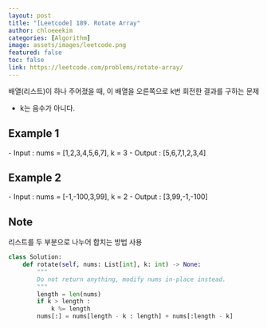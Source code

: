 ```yaml
---
layout: post
title: "[Leetcode] 189. Rotate Array"
author: chloeeekim
categories: [Algorithm]
image: assets/images/leetcode.png
featured: false
toc: false
link: https://leetcode.com/problems/rotate-array/
---
```


배열(리스트)이 하나 주어졌을 때, 이 배열을 오른쪽으로 k번 회전한 결과를 구하는 문제
- k는 음수가 아니다.

<h2>Example 1</h2>
- Input : nums = [1,2,3,4,5,6,7], k = 3
- Output : [5,6,7,1,2,3,4]

<h2>Example 2</h2>
- Input : nums = [-1,-100,3,99], k = 2
- Output : [3,99,-1,-100]

<h2>Note</h2>
리스트를 두 부분으로 나누어 합치는 방법 사용

```python
class Solution:
    def rotate(self, nums: List[int], k: int) -> None:
        """
        Do not return anything, modify nums in-place instead.
        """
        length = len(nums)
        if k > length :
            k %= length
        nums[:] = nums[length - k : length] + nums[:length - k]
```

